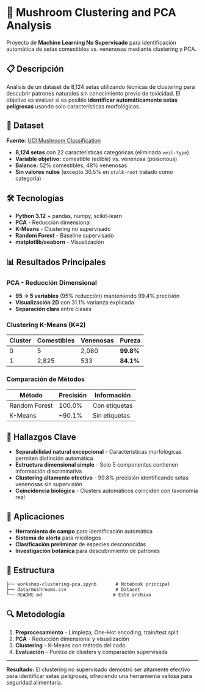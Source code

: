 # 🍄 Mushroom Clustering and PCA Analysis
Proyecto de **Machine Learning No Supervisado** para identificación automática de setas comestibles vs. venenosas mediante clustering y PCA.

## 📋 Descripción
Análisis de un dataset de 8,124 setas utilizando técnicas de clustering para descubrir patrones naturales sin conocimiento previo de toxicidad. El objetivo es evaluar si es posible **identificar automáticamente setas peligrosas** usando solo características morfológicas.

## 💾 Dataset
**Fuente:** [UCI Mushroom Classification](https://www.kaggle.com/uciml/mushroom-classification)
- **8,124 setas** con 22 características categóricas (eliminada `veil-type`)
- **Variable objetivo:** comestible (edible) vs. venenosa (poisonous)
- **Balance:** 52% comestibles, 48% venenosas
- **Sin valores nulos** (excepto 30.5% en `stalk-root` tratado como categoría)

## 🛠️ Tecnologías
- **Python 3.12** + pandas, numpy, scikit-learn
- **PCA** - Reducción dimensional
- **K-Means** - Clustering no supervisado  
- **Random Forest** - Baseline supervisado
- **matplotlib/seaborn** - Visualización

## 📊 Resultados Principales

### PCA - Reducción Dimensional
- **95 → 5 variables** (95% reducción) manteniendo 99.4% precisión
- **Visualización 2D** con 31.1% varianza explicada
- **Separación clara** entre clases

### Clustering K-Means (K=2)
| Cluster | Comestibles | Venenosas | Pureza |
|---------|-------------|-----------|---------|
| 0 | 5 | 2,080 | **99.8%** |
| 1 | 2,825 | 533 | **84.1%** |

### Comparación de Métodos
| Método | Precisión | Información |
|--------|-----------|-------------|
| Random Forest | 100.0% | Con etiquetas |
| K-Means | ~90.1% | Sin etiquetas |

## 🎯 Hallazgos Clave
- **Separabilidad natural excepcional** - Características morfológicas permiten distinción automática
- **Estructura dimensional simple** - Solo 5 componentes contienen información discriminativa  
- **Clustering altamente efectivo** - 99.8% precisión identificando setas venenosas sin supervisión
- **Coincidencia biológica** - Clusters automáticos coinciden con taxonomía real

## 📱 Aplicaciones
- **Herramienta de campo** para identificación automática
- **Sistema de alerta** para micólogos
- **Clasificación preliminar** de especies desconocidas
- **Investigación botánica** para descubrimiento de patrones

## 📁 Estructura
```
├── workshop-clustering-pca.ipynb       # Notebook principal
├── data/mushrooms.csv                  # Dataset
└── README.md                          # Este archivo
```

## 🔍 Metodología
1. **Preprocesamiento** - Limpieza, One-Hot encoding, train/test split
2. **PCA** - Reducción dimensional y visualización  
3. **Clustering** - K-Means con método del codo
4. **Evaluación** - Pureza de clusters y comparación supervisada

---
**Resultado:** El clustering no supervisado demostró ser altamente efectivo para identificar setas peligrosas, ofreciendo una herramienta valiosa para seguridad alimentaria.

